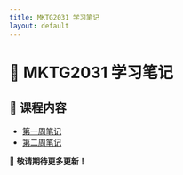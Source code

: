 ```yaml
---
title: MKTG2031 学习笔记
layout: default
---
```

# 📖 MKTG2031 学习笔记

## 📌 课程内容
- [第一周笔记](notes/week1.md)
- [第二周笔记](notes/week2.md)

🚀 **敬请期待更多更新！**
